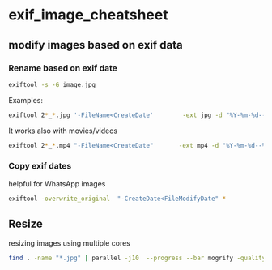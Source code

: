 # exif_image_cheatsheet


## modify images based on exif data
### Rename based on exif date 
```bash
exiftool -s -G image.jpg
```
Examples:
```bash
exiftool 2*_*.jpg '-FileName<CreateDate'        -ext jpg -d "%Y-%m-%d--%H-%M-%S-%%-.c-markus.%%e"
```
It works also with movies/videos
```bash
exiftool 2*_*.mp4 "-FileName<CreateDate"       -ext mp4 -d "%Y-%m-%d--%H-%M-%S-%%-.c-markus.%%e"
```
### Copy exif dates
helpful for WhatsApp images
```bash
exiftool -overwrite_original  "-CreateDate<FileModifyDate" *
```
## Resize
resizing images using multiple cores
```bash
find . -name "*.jpg" | parallel -j10  --progress --bar mogrify -quality 90%
```
